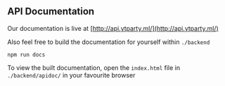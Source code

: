 ## API Documentation

Our documentation is live at [http://api.ytparty.ml/](http://api.ytparty.ml/)

Also feel free to build the documentation for yourself within `./backend`

`npm run docs`

To view the built documentation, open the `index.html` file in `./backend/apidoc/` in your favourite browser
